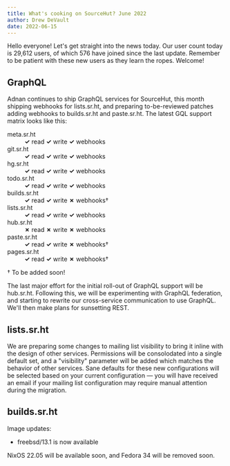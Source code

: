 ```yaml
---
title: What's cooking on SourceHut? June 2022
author: Drew DeVault
date: 2022-06-15
---
```


Hello everyone! Let's get straight into the news today. Our user count today is
29,612 users, of which 576 have joined since the last update. Remember to be
patient with these new users as they learn the ropes. Welcome!

## GraphQL

Adnan continues to ship GraphQL services for SourceHut, this month shipping
webhooks for lists.sr.ht, and preparing to-be-reviewed patches adding webhooks
to builds.sr.ht and paste.sr.ht. The latest GQL support matrix looks like this:

<dl>
  <dt>meta.sr.ht</dt>
  <dd><strong class="text-success">✓</strong> read <strong class="text-success">✓</strong> write <strong class="text-success">✓</strong> webhooks</dd>
  <dt>git.sr.ht</dt>
  <dd><strong class="text-success">✓</strong> read <strong class="text-success">✓</strong> write <strong class="text-success">✓</strong> webhooks</dd>
  <dt>hg.sr.ht</dt>
  <dd><strong class="text-success">✓</strong> read <strong class="text-success">✓</strong> write <strong class="text-success">✓</strong> webhooks</dd>
  <dt>todo.sr.ht</dt>
  <dd><strong class="text-success">✓</strong> read <strong class="text-success">✓</strong> write <strong class="text-success">✓</strong> webhooks</dd>
  <dt>builds.sr.ht</dt>
  <dd><strong class="text-success">✓</strong> read <strong class="text-success">✓</strong> write <strong class="text-danger">✗</strong> webhooks†</dd>
  <dt>lists.sr.ht</dt>
  <dd><strong class="text-success">✓</strong> read <strong class="text-success">✓</strong> write <strong class="text-success">✓</strong> webhooks</dd>
  <dt>hub.sr.ht</dt>
  <dd><strong class="text-danger">✗</strong> read <strong class="text-danger">✗</strong> write <strong class="text-danger">✗</strong> webhooks</dd>
  <dt>paste.sr.ht</dt>
  <dd><strong class="text-success">✓</strong> read <strong class="text-success">✓</strong> write <strong class="text-danger">✗</strong> webhooks†</dd>
  <dt>pages.sr.ht</dt>
  <dd><strong class="text-success">✓</strong> read <strong class="text-success">✓</strong> write <strong class="text-danger">✗</strong> webhooks†</dd>
</dl>

† To be added soon!

The last major effort for the initial roll-out of GraphQL support will be
hub.sr.ht. Following this, we will be experimenting with GraphQL federation, and
starting to rewrite our cross-service communication to use GraphQL. We'll then
make plans for sunsetting REST.

## lists.sr.ht

We are preparing some changes to mailing list visibility to bring it inline with
the design of other services. Permissions will be consolodated into a single
default set, and a "visibility" parameter will be added which matches the
behavior of other services. Sane defaults for these new configurations will be
selected based on your current configuration &mdash; you will have received an
email if your mailing list configuration may require manual attention during the
migration.

## builds.sr.ht

Image updates:

- freebsd/13.1 is now available

NixOS 22.05 will be available soon, and Fedora 34 will be removed soon.

